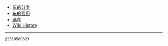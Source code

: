 - [车的分类](/0002_车的分类)
- [车的费用](/0003_车的费用)
- [选车](/0001_选车)
- [Wiki History](/hist)

---
<kbd><sub>@2318580623</sub></kbd>
